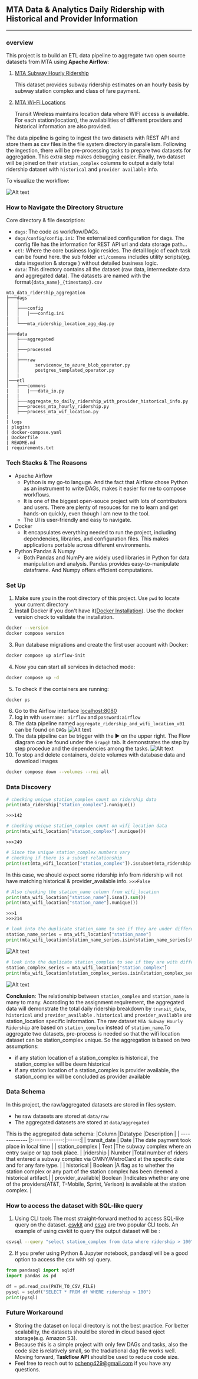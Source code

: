 ## MTA Data & Analytics Daily Ridership with Historical and Provider Information
___
### overview
This project is to build an ETL data pipeline to aggregate two open source datasets from MTA using **Apache Airflow**:
1. [MTA Subway Hourly Ridership](https://data.ny.gov/Transportation/MTA-Subway-Hourly-Ridership-Beginning-February-202/wujg-7c2s/about_data)
    
    This dataset provides subway ridership estimates on an hourly basis by subway station complex and class of fare payment.
&nbsp;
2. [MTA Wi-Fi Locations](https://data.ny.gov/Transportation/MTA-Wi-Fi-Locations/pwa9-tmie/about_data)

    Transit Wireless maintains location data where WIFI access is available. For each station(location), the availabilities of different providers and historical information are also provided.

The data pipeline is going to ingest the two datasets with REST API and store them as csv files in the file system directory in parallelism. Following the ingestion, there will be pre-processing tasks to prepare two datasets for aggregation. This extra step makes debugging easier. Finally, two dataset will be joined on their `station_complex` columns to output a daily total ridership dataset with `historical` and `provider available` info. 

To visualize the workflow:

![Alt text](images/image-2.png)
### How to Navigate the Directory Structure
Core directory & file description:
- `dags`: The code as workflow/DAGs. 
- `dags/config/config.ini`: The externalized configuration for dags. The config file has the information for REST API url and data storage path... 
- `etl`: Where the core business logic resides. The detail logic of each task can be found here. the sub folder `etl/commons` includes utility scripts(eg. data insgestion & storage ) without detailed business logic.
- `data`: This directory contains all the dataset (raw data, intermediate data and aggregated data). The datasets are named with the format`{data_name}_{timestamp}.csv`
```
mta_data_ridership_aggregation
├───dags
│   │
│   ├───config
│   │   |───config.ini
|   |
│   └───mta_ridership_location_agg_dag.py
|
├───data
│   ├───aggregated
│   │   
│   ├───processed
|   |
│   ├───raw
│   │      servicenow_to_azure_blob_operator.py
│   │      postgres_templated_operator.py
│   |
│───etl
│   ├───commons
|   |   |───data_io.py
|   |          
│   ├───aggregate_to_daily_ridership_with_provider_historical_info.py
│   ├───process_mta_hourly_ridership.py
│   ├───process_mta_wif_location.py
|             
| logs
| plugins
| docker-compose.yaml
| Dockerfile
| README.md
| requirements.txt
```
### Tech Stacks & The Reasons
- Apache Airflow
    - Python is my go-to languge. And the fact that Airflow chose Python as an instrument to write DAGs, makes it easier for me to compose workflows.
    - It is one of the biggest open-souce project with lots of contributors and users. There are plenty of resouces for me to learn and get hands-on quickly, even though I am new to the tool.
    - The UI is user-friendly and easy to navigate.
- Docker
    - It encapsulates everything needed to run the project, including dependencies, libraries, and configuration files. This makes applications portable across different environments.
- Python Pandas & Numpy
    - Both Pandas and NumPy are widely used libraries in Python for data manipulation and analysis. Pandas provides easy-to-manipulate dataframe. And Numpy offers efficient computations.
### Set Up
1. Make sure you in the root directory of this project. Use `pwd` to locate your current directory
2. Install Docker if you don't have it([Docker Installation](https://docs.docker.com/engine/install/)). Use the docker version check to validate the installation.
```Bash
docker --version
docker compose version
```
3.  Run database migrations and create the first user account with Docker:
```Bash
docker compose up airflow-init
```
4. Now you can start all services in detached mode:
```Bash
docker compose up -d
```
5. To check if the containers are running:
```Bash
docker ps
```
6. Go to the Airflow interface [localhost:8080](localhost:8080)
7. log in with `username: airflow` and `password:airflow`
8. The data pipeline named `aggregate_ridership_and_wifi_location_v01` can be found on `DAGs`
![Alt text](images/image.png)
9. The data pipeline can be trigger with the :arrow_forward: on the upper right. The Flow diagram can be found under the `Grapgh` tab. It demonstrates the step by step procedue and the dependencies among the tasks.
![Alt text](images/image-1.png)
10. To stop and delete containers, delete volumes with database data and download images
```bash
docker compose down --volumes --rmi all
```
### Data Discovery

```python
# checking unique station_complex count on ridership data
print(mta_ridership["station_complex"].nunique())
```
`>>>142`
```python
# checking unique station_complex count on wifi location data
print(mta_wifi_location["station_complex"].nunique())
```
`>>>249`

```python
# Since the unique station_complex numbers vary
# checking if there is a subset relationship
print(set(mta_wifi_location["station_complex"]).issubset(mta_ridership["station_complex"]))
```
In this case, we should expect some ridership info from ridership will not have matching historical & provider_available info.
`>>>False`
```python
# Also checking the station_name column from wifi_location 
print(mta_wifi_location["station_name"].isna().sum())
print(mta_wifi_location["station_name"].nunique())
```
```
>>>1
>>>214
```

```python
# look into the duplicate station_name to see if they are under different station_complex
station_name_series = mta_wifi_location["station_name"]
print(mta_wifi_location[station_name_series.isin(station_name_series[station_name_series.duplicated()])].sort_values("station_name")[["station_name","station_complex"]])
```
![Alt text](images/image-8.png)

```python
# look into the duplicate station_complex to see if they are with different station_name
station_complex_series = mta_wifi_location["station_complex"]
print(mta_wifi_location[station_complex_series.isin(station_complex_series[station_complex_series.duplicated()])].sort_values("station_complex")[["station_complex", "station_name","historical"]])
```
![Alt text](images/image-7.png)

**Conclusion**: 
The relationship between `station_complex` and `station_name` is many to many.
Accroding to the assignment requirement, the aggregated data will demonstrate the total daily ridership breakdown by `transit_date`, `historical` and `provider_available` . `historical` and `provider_available` are station_location specific information. The raw dataset `MTA Subway Hourly Ridership` are based on `station_complex` instead of `station_name`.To aggregate two datasets, pre-process is needed so that the wifi location dataset can be station_complex unique. So the aggregation is based on two assumptions:

 - if any station location of a station_complex is historical, the station_complex will be deem historical
 - if any station location of a station_complex is provider available, the station_complex will be concluded as provider available

### Data Schema
In this project, the raw/aggregated datasets are stored in files system. 

- he raw datasets are stored at `data/raw`
- The aggregated datasets are stored at `data/aggregated`

This is the aggregated data schema:
|Column             |Datatype       |Description   |
| -------------     |:-------------:|:-----:|
| transit_date      | Date |The date payment took place in local time |
| station_complex   | Text      |The subway complex where an entry swipe or tap took place. |
|ridership          | Number       |Total number of riders that entered a subway complex via OMNY/MetroCard at the specific date and for any fare type.       |
| historical        | Boolean      |A flag as to whether the station complex or any part of the station complex has been deemed a historical artifact.|
| provider_available| Boolean    |Indicates whether any one of the providers(AT&T, T-Mobile, Sprint, Verison) is available at the station complex.     |

### How to access the dataset with SQL-like query
1. Using CLI tools
The most straight-forward method to access SQL-like query on the dataset. [csvkit](https://csvkit.readthedocs.io/en/latest/) and [csvq](https://mithrandie.github.io/csvq/) are two popular CLI tools. An example of using csvkit to query the output dataset will be :
```bash
csvsql --query "select station_complex from data where ridership > 100" data.csv > result.csv
```
2. If you prefer using Python & Jupyter notebook, pandasql will be a good option to access the csv with sql query.
```Python
from pandasql import sqldf
import pandas as pd

df = pd.read_csv(PATH_TO_CSV_FILE)
pysql = sqldf("SELECT * FROM df WHERE ridership > 100")
print(pysql)
```
### Future Workaround
- Storing the dataset on local directory is not the best practice. For better scalability, the datasets should be stored in cloud based oject storage(e.g. Amazon S3).
- Because this is a simple project with only few DAGs and tasks, also the code size is relatively small, so the tradiational dag file works well. Moving forward, **Taskflow API** should be used to reduce code size.
- Feel free to reach out to pcheng429@gmail.com if you have any questions.